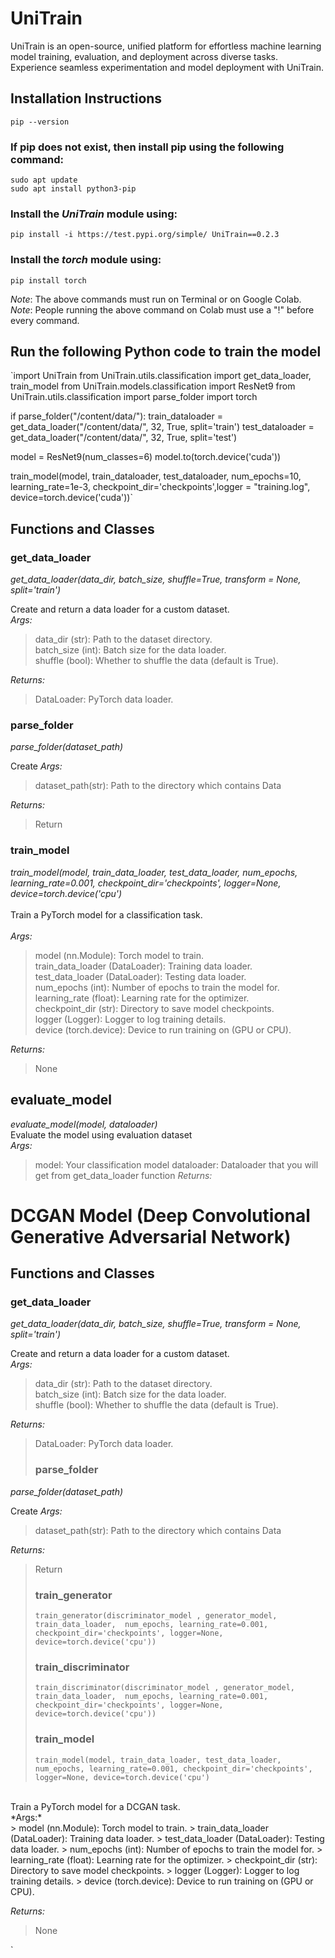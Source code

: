 # UniTrain
UniTrain is an open-source, unified platform for effortless machine learning model training, evaluation, and deployment across diverse tasks. Experience seamless experimentation and model deployment with UniTrain.

## Installation Instructions
`pip --version `  
  
### If pip does not exist, then install pip using the following command:  

`sudo apt update`  
`sudo apt install python3-pip` 
 
  
### Install the *UniTrain* module using:  
`pip install -i https://test.pypi.org/simple/ UniTrain==0.2.3`    

### Install the *torch* module using:  
`pip install torch`  

*Note*: The above commands must run on Terminal or on Google Colab.  
*Note*: People running the above command on Colab must use a "!" before every command.  

## Run the following Python code to train the model

`import UniTrain
from UniTrain.utils.classification import get_data_loader, train_model
from UniTrain.models.classification import ResNet9
from UniTrain.utils.classification import parse_folder
import torch

if parse_folder("/content/data/"):
  train_dataloader = get_data_loader("/content/data/", 32, True, split='train')
  test_dataloader = get_data_loader("/content/data/", 32, True, split='test')

  model = ResNet9(num_classes=6)
  model.to(torch.device('cuda'))

  train_model(model, train_dataloader, test_dataloader,
              num_epochs=10, learning_rate=1e-3, checkpoint_dir='checkpoints',logger = "training.log", device=torch.device('cuda'))`


## Functions and Classes
### get_data_loader  
*get_data_loader(data_dir, batch_size, shuffle=True, transform = None, split='train')*    
  
Create and return a data loader for a custom dataset.      
*Args:*  
> data_dir (str): Path to the dataset directory.  
> batch_size (int): Batch size for the data loader.  
> shuffle (bool): Whether to shuffle the data (default is True).  

*Returns:*  
> DataLoader: PyTorch data loader.

  ### parse_folder
  *parse_folder(dataset_path)*
  
Create 
*Args:*
> dataset_path(str): Path to the directory which contains Data  

*Returns:*
> Return  

  ### train_model
  *train_model(model, train_data_loader, test_data_loader, num_epochs, learning_rate=0.001, checkpoint_dir='checkpoints', logger=None, device=torch.device('cpu')*
<br>    
Train a PyTorch model for a classification task.<br>  
*Args:*<br>  
> model (nn.Module): Torch model to train.  
> train_data_loader (DataLoader): Training data loader.  
> test_data_loader (DataLoader): Testing data loader.  
> num_epochs (int): Number of epochs to train the model for.  
> learning_rate (float): Learning rate for the optimizer.  
> checkpoint_dir (str): Directory to save model checkpoints.  
> logger (Logger): Logger to log training details.  
> device (torch.device): Device to run training on (GPU or CPU).  
  
*Returns:*  
> None

## evaluate_model
*evaluate_model(model, dataloader)*
<br>
Evaluate the model using evaluation dataset <br>
*Args:*<br>
> model: Your classification model
> dataloader: Dataloader that you will get from get_data_loader function
*Returns:*<br>


# DCGAN Model (Deep Convolutional Generative Adversarial Network)
## Functions and Classes
### get_data_loader  
*get_data_loader(data_dir, batch_size, shuffle=True, transform = None, split='train')*    
  
Create and return a data loader for a custom dataset.      
*Args:*  
> data_dir (str): Path to the dataset directory.  
> batch_size (int): Batch size for the data loader.  
> shuffle (bool): Whether to shuffle the data (default is True).  

*Returns:*  
> DataLoader: PyTorch data loader.
>
>  ### parse_folder
 *parse_folder(dataset_path)*

 
  
Create 
*Args:*
> dataset_path(str): Path to the directory which contains Data  

*Returns:*
> Return
>
> ### train_generator
> `train_generator(discriminator_model , generator_model, train_data_loader,  num_epochs, learning_rate=0.001, checkpoint_dir='checkpoints', logger=None, device=torch.device('cpu'))`
> 
> ### train_discriminator
> `train_discriminator(discriminator_model , generator_model, train_data_loader,  num_epochs, learning_rate=0.001, checkpoint_dir='checkpoints', logger=None, device=torch.device('cpu'))`
>
> ### train_model
> `train_model(model, train_data_loader, test_data_loader, num_epochs, learning_rate=0.001, checkpoint_dir='checkpoints', logger=None, device=torch.device('cpu')`
<br>    
Train a PyTorch model for a DCGAN task.<br>  
*Args:*<br>  
> model (nn.Module): Torch model to train.  
> train_data_loader (DataLoader): Training data loader.  
> test_data_loader (DataLoader): Testing data loader.  
> num_epochs (int): Number of epochs to train the model for.  
> learning_rate (float): Learning rate for the optimizer.  
> checkpoint_dir (str): Directory to save model checkpoints.  
> logger (Logger): Logger to log training details.  
> device (torch.device): Device to run training on (GPU or CPU).  
  
*Returns:*  
> None



  


`
